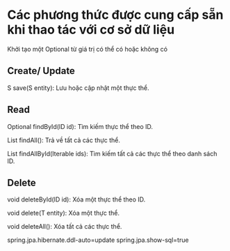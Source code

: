 # Các phương thức được cung cấp sẵn khi thao tác với cơ sở dữ liệu

Khởi tạo một Optional từ giá trị có thể có hoặc không có

## Create/ Update

S save(S entity): Lưu hoặc cập nhật một thực thể.

## Read

Optional<T> findById(ID id): Tìm kiếm thực thể theo ID.

List<T> findAll(): Trả về tất cả các thực thể.

List<T> findAllById(Iterable<ID> ids): Tìm kiếm tất cả các thực thể theo danh sách ID.

## Delete

void deleteById(ID id): Xóa một thực thể theo ID.

void delete(T entity): Xóa một thực thể.

void deleteAll(): Xóa tất cả các thực thể.

spring.jpa.hibernate.ddl-auto=update
spring.jpa.show-sql=true
